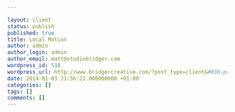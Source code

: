 ```yaml
---

layout: client
status: publish
published: true
title: Local Motion
author: admin
author_login: admin
author_email: matt@studiobridger.com
wordpress_id: 518
wordpress_url: http://www.bridgercreative.com/?post_type=client&#038;p=518
date: 2014-01-03 21:56:22.000000000 +01:00
categories: []
tags: []
comments: []
---
```

